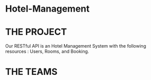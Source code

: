 # Hotel-Management

# THE PROJECT
Our RESTful API is an Hotel Management System with the following resources : Users, Rooms, and Booking.


# THE TEAMS 
